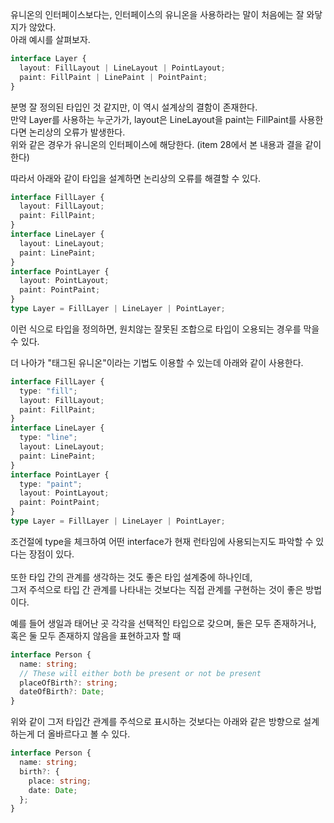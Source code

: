 유니온의 인터페이스보다는, 인터페이스의 유니온을 사용하라는 말이 처음에는 잘 와닿지가 않았다.  
아래 예시를 살펴보자.

```typescript
interface Layer {
  layout: FillLayout | LineLayout | PointLayout;
  paint: FillPaint | LinePaint | PointPaint;
}
```

분명 잘 정의된 타입인 것 같지만, 이 역시 설계상의 결함이 존재한다.  
만약 Layer를 사용하는 누군가가, layout은 LineLayout을 paint는 FillPaint를 사용한다면 논리상의 오류가 발생한다.  
위와 같은 경우가 유니온의 인터페이스에 해당한다.
(item 28에서 본 내용과 결을 같이한다)

따라서 아래와 같이 타입을 설계하면 논리상의 오류를 해결할 수 있다.

```typescript
interface FillLayer {
  layout: FillLayout;
  paint: FillPaint;
}
interface LineLayer {
  layout: LineLayout;
  paint: LinePaint;
}
interface PointLayer {
  layout: PointLayout;
  paint: PointPaint;
}
type Layer = FillLayer | LineLayer | PointLayer;
```

이런 식으로 타입을 정의하면, 원치않는 잘못된 조합으로 타입이 오용되는 경우를 막을 수 있다.

더 나아가 "태그된 유니온"이라는 기법도 이용할 수 있는데 아래와 같이 사용한다.

```typescript
interface FillLayer {
  type: "fill";
  layout: FillLayout;
  paint: FillPaint;
}
interface LineLayer {
  type: "line";
  layout: LineLayout;
  paint: LinePaint;
}
interface PointLayer {
  type: "paint";
  layout: PointLayout;
  paint: PointPaint;
}
type Layer = FillLayer | LineLayer | PointLayer;
```

조건절에 type을 체크하여 어떤 interface가 현재 런타임에 사용되는지도 파악할 수 있다는 장점이 있다.  
&nbsp;  
또한 타입 간의 관계를 생각하는 것도 좋은 타입 설계중에 하나인데,  
그저 주석으로 타입 간 관계를 나타내는 것보다는 직접 관계를 구현하는 것이 좋은 방법이다.

예를 들어 생일과 태어난 곳 각각을 선택적인 타입으로 갖으며, 둘은 모두 존재하거나, 혹은 둘 모두 존재하지 않음을 표현하고자 할 때

```typescript
interface Person {
  name: string;
  // These will either both be present or not be present
  placeOfBirth?: string;
  dateOfBirth?: Date;
}
```

위와 같이 그저 타입간 관계를 주석으로 표시하는 것보다는 아래와 같은 방향으로 설계하는게 더 올바르다고 볼 수 있다.

```typescript
interface Person {
  name: string;
  birth?: {
    place: string;
    date: Date;
  };
}
```
